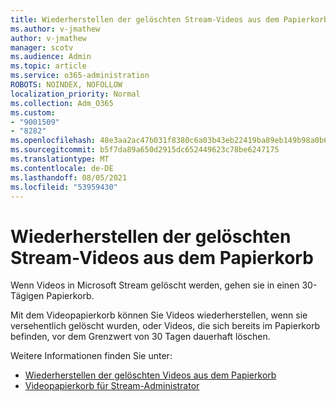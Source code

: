 ```yaml
---
title: Wiederherstellen der gelöschten Stream-Videos aus dem Papierkorb
ms.author: v-jmathew
author: v-jmathew
manager: scotv
ms.audience: Admin
ms.topic: article
ms.service: o365-administration
ROBOTS: NOINDEX, NOFOLLOW
localization_priority: Normal
ms.collection: Adm_O365
ms.custom:
- "9001509"
- "8282"
ms.openlocfilehash: 48e3aa2ac47b031f8380c6a03b43eb22419ba89eb149b98a0b63b71f3713ca0c
ms.sourcegitcommit: b5f7da89a650d2915dc652449623c78be6247175
ms.translationtype: MT
ms.contentlocale: de-DE
ms.lasthandoff: 08/05/2021
ms.locfileid: "53959430"
---
```

# <a name="recover-your-deleted-stream-videos-from-the-recycle-bin"></a>Wiederherstellen der gelöschten Stream-Videos aus dem Papierkorb

Wenn Videos in Microsoft Stream gelöscht werden, gehen sie in einen 30-Tägigen Papierkorb.

Mit dem Videopapierkorb können Sie Videos wiederherstellen, wenn sie versehentlich gelöscht wurden, oder Videos, die sich bereits im Papierkorb befinden, vor dem Grenzwert von 30 Tagen dauerhaft löschen.

Weitere Informationen finden Sie unter:

- [Wiederherstellen der gelöschten Videos aus dem Papierkorb](https://docs.microsoft.com/stream/portal-my-recycle-bin)
- [Videopapierkorb für Stream-Administrator](https://docs.microsoft.com/stream/admin-recycle-bin)
